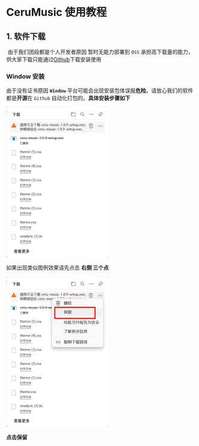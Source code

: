 # CeruMusic 使用教程

## 1. 软件下载

​		由于我们团段都是个人开发者原因 暂时无能力部署到 `OSS` 承担高下载量的能力，供大家下载只能通过[Github](https://github.com/timeshiftsauce/CeruMusic)下载安装使用

### Window 安装

由于没有证书原因 **`Window`** 平台可能会出现安装包体误报**危险**。请放心我们的软件都是**开源**在 `Github` 自动化打包的。**具体安装步骤如下**

<img src="assets/image-20250826214921963.png" alt="image-20250826214921963" style="zoom: 50%;" />

如果出现类似图例效果请先点击 **右侧 三个点**

<img src="assets/image-20250826215101522.png" alt="image-20250826215101522" style="zoom:50%;" />

**点击保留**